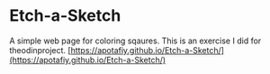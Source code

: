 # Etch-a-Sketch

A simple web page for coloring sqaures.
This is an exercise I did for theodinproject.
[https://apotafiy.github.io/Etch-a-Sketch/](https://apotafiy.github.io/Etch-a-Sketch/)
